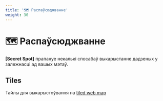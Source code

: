 ```yaml
---
title: '🗺️ Распаўсюджванне'
weight: 30
---
```

# 🗺️ Распаўсюджванне

**[Secret Spot]** прапануе некалькі спосабаў выкарыстанне дадзеных у залежнасці ад вашых мэтаў.

## Tiles

Тайлы для выкарыстоўвання на [tiled web map](https://en.wikipedia.org/wiki/Tiled_web_map)
